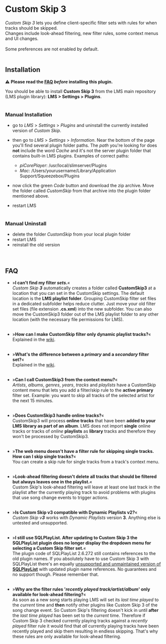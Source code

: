 Custom Skip 3
====

*Custom Skip 3* lets you define client-specific filter sets with rules for when tracks should be skipped.<br>
Changes include look-ahead filtering, new filter rules, some context menus and UI changes.<br><br>
Some preferences are not enabled by default.
<br><br>

## Installation

⚠️ **Please read the [FAQ](https://github.com/AF-1/lms-customskip#faq) *before* installing this plugin.**<br>

You should be able to install **Custom Skip 3** from the LMS main repository (LMS plugin library): **LMS > Settings > Plugins**.<br><br>


### Manual Installation

* go to *LMS* > *Settings* > *Plugins* and uninstall the currently installed version of *Custom Skip*.

* then go to *LMS* > *Settings* > *Information*. Near the bottom of the page you'll find several plugin folder paths. The *path* you're looking for does **not** include the word *Cache* and it's not the server plugin folder that contains built-in LMS plugins. Examples of correct paths:
    * *piCorePlayer*: /usr/local/slimserver/Plugins
    * *Mac*: /Users/yourusername/Library/Application Support/Squeezebox/Plugins

* now click the green *Code* button and download the zip archive. Move the folder called *CustomSkip* from that archive into the plugin folder mentioned above.

* restart LMS
<br><br>

### Manual Uninstall

- delete the folder *CustomSkip* from your local plugin folder
- restart LMS
- reinstall the old version
<br><br><br>


## FAQ

- »**I can't find my filter *sets*.**«<br>
*Custom Skip **3*** automatically creates a folder called **CustomSkip3** at a location that you can set in the CustomSkip settings. The default location is the **LMS playlist folder**. Grouping CustomSkip filter set files in a dedicated subfolder helps reduce clutter. Just move your old filter set files (file extension **.cs.xml**) into the new subfolder. You can also move the CustomSkip3 folder out of the LMS playlist folder to any other location (with the necessary file permissions for LMS).<br><br>

- »**How can I make CustomSkip filter only dynamic playlist tracks?**«<br>
Explained in the [wiki](https://github.com/AF-1/lms-customskip/wiki#i-want-customskip-to-filter-only-dynamic-playlist-tracks).<br><br>

- »**What's the difference between a *primary* and a *secondary* filter set?**«<br>
Explained in the [wiki](https://github.com/AF-1/lms-customskip/wiki#primary-and-secondary-filter-sets).<br><br>

- »**Can I call CustomSkip3 from the context menu?**«<br>
*Artists*, *albums*, *genres*, *years*, *tracks* and *playlists* have a CustomSkip content menu that lets you add a filter/skip rule to the **active primary** filter set. Example: you want to skip all tracks of the selected artist for the next 15 minutes.<br><br>

- »**Does CustomSkip3 handle online tracks?**«<br>
CustomSkip3 will process **online tracks** that have been **added to your LMS library as part of an album**. LMS does not import **single** online tracks or tracks of *online* **playlists** as **library** tracks and therefore they won't be processed by CustomSkip3.<br><br>

- »**The web menu doesn't have a filter rule for skipping single tracks. How can I skip single tracks?**«<br>
You can create a skip rule for single tracks from a track's context menu.<br><br>

- »**Look-ahead filtering doesn't delete all tracks that should be filtered but always leaves one in the playlist.**«<br>
Custom Skip's look-ahead filtering will leave at least one last track in the playlist after the currently playing track to avoid problems with plugins that use song change events to trigger actions.<br><br>

- »**Is Custom Skip v3 compatible with Dynamic Playlists v2?**«<br>
*Custom Skip v**3*** works with *Dynamic Playlists* version **3**. Anything else is untested and unsupported.<br><br>

- »**I still use SQLPlayList. After updating to Custom Skip 3 the SQLPlayList plugin does no longer display the dropdown menu for selecting a Custom Skip filter set.**«<br>
The plugin code of SQLPlayList 2.6.272 still contains references to the old plugin names. If you absolutely have to use Custom Skip 3 with SQLPlayList there's an equally [unsupported and unmaintained version of **SQLPlayList**](https://github.com/AF-1/lms-sqlplaylist) with updated plugin name references. No guarantees and no support though. Please remember that.<br><br>

- »**Why are the filter rules '*recently played track/artist/album*' only available for look-ahead filtering?**«<br>
As soon as a new song starts playing LMS will set its *last time played* to the *current* time and **then** notify other plugins like Custom Skip 3 of the song change event. So Custom Skip's filtering doesn't kick in until **after** the *last time played* has been set to the *current* time. Therefore if Custom Skip 3 checked currently playing tracks against a *recently played* filter rule it would find that *all* currently playing tracks have been recently played and skip them resulting in endless skipping. That's why these rules are only available for look-ahead filtering.